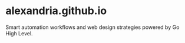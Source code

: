 # alexandria.github.io
Smart automation workflows and web design strategies powered by Go High Level.
